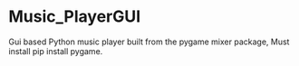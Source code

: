 # Music_PlayerGUI
Gui based Python music player built from the pygame mixer package, Must install pip install pygame.
